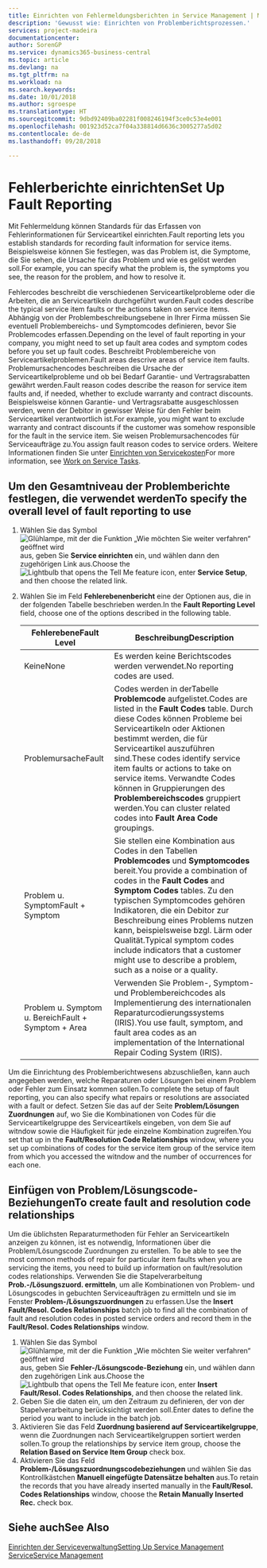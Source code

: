 ```yaml
---
title: Einrichten von Fehlermeldungsberichten in Service Management | Microsoft Docs
description: 'Gewusst wie: Einrichten von Problemberichtsprozessen.'
services: project-madeira
documentationcenter: 
author: SorenGP
ms.service: dynamics365-business-central
ms.topic: article
ms.devlang: na
ms.tgt_pltfrm: na
ms.workload: na
ms.search.keywords: 
ms.date: 10/01/2018
ms.author: sgroespe
ms.translationtype: HT
ms.sourcegitcommit: 9dbd92409ba02281f008246194f3ce0c53e4e001
ms.openlocfilehash: 001923d52ca7f04a338814d6636c3005277a5d02
ms.contentlocale: de-de
ms.lasthandoff: 09/28/2018

---
```


# <a name="set-up-fault-reporting"></a><span data-ttu-id="2d850-103">Fehlerberichte einrichten</span><span class="sxs-lookup"><span data-stu-id="2d850-103">Set Up Fault Reporting</span></span>
<span data-ttu-id="2d850-104">Mit Fehlermeldung können Standards für das Erfassen von Fehlerinformationen für Serviceartikel einrichten.</span><span class="sxs-lookup"><span data-stu-id="2d850-104">Fault reporting lets you establish standards for recording fault information for service items.</span></span> <span data-ttu-id="2d850-105">Beispielsweise können Sie festlegen, was das Problem ist, die Symptome, die Sie sehen, die Ursache für das Problem und wie es gelöst werden soll.</span><span class="sxs-lookup"><span data-stu-id="2d850-105">For example, you can specify what the problem is, the symptoms you see, the reason for the problem, and how to resolve it.</span></span>  

<span data-ttu-id="2d850-106">Fehlercodes beschreibt die verschiedenen Serviceartikelprobleme oder die Arbeiten, die an Serviceartikeln durchgeführt wurden.</span><span class="sxs-lookup"><span data-stu-id="2d850-106">Fault codes describe the typical service item faults or the actions taken on service items.</span></span> <span data-ttu-id="2d850-107">Abhängig von der Problembeschreibungsebene in Ihrer Firma müssen Sie eventuell Problembereichs- und Symptomcodes definieren, bevor Sie Problemcodes erfassen.</span><span class="sxs-lookup"><span data-stu-id="2d850-107">Depending on the level of fault reporting in your company, you might need to set up fault area codes and symptom codes before you set up fault codes.</span></span> <span data-ttu-id="2d850-108">Beschreibt Problembereiche von Serviceartikelproblemen.</span><span class="sxs-lookup"><span data-stu-id="2d850-108">Fault areas descrive areas of service item faults.</span></span> <span data-ttu-id="2d850-109">Problemursachencodes beschreiben die Ursache der Serviceartikelprobleme und ob bei Bedarf Garantie- und Vertragsrabatten gewährt werden.</span><span class="sxs-lookup"><span data-stu-id="2d850-109">Fault reason codes describe the reason for service item faults and, if needed, whether to exclude warranty and contract discounts.</span></span> <span data-ttu-id="2d850-110">Beispielsweise können Garantie- und Vertragsrabatte ausgeschlossen werden, wenn der Debitor in gewisser Weise für den Fehler beim Serviceartikel verantwortlich ist.</span><span class="sxs-lookup"><span data-stu-id="2d850-110">For example, you might want to exclude warranty and contract discounts if the customer was somehow responsible for the fault in the service item.</span></span> <span data-ttu-id="2d850-111">Sie weisen Problemursachencodes für Serviceaufträge zu.</span><span class="sxs-lookup"><span data-stu-id="2d850-111">You assign fault reason codes to service orders.</span></span> <span data-ttu-id="2d850-112">Weitere Informationen finden Sie unter [Einrichten von Servicekosten](service-how-to-work-on-service-tasks.md)</span><span class="sxs-lookup"><span data-stu-id="2d850-112">For more information, see [Work on Service Tasks](service-how-to-work-on-service-tasks.md).</span></span>  

## <a name="to-specify-the-overall-level-of-fault-reporting-to-use"></a><span data-ttu-id="2d850-113">Um den Gesamtniveau der Problemberichte festlegen, die verwendet werden</span><span class="sxs-lookup"><span data-stu-id="2d850-113">To specify the overall level of fault reporting to use</span></span>
1. <span data-ttu-id="2d850-114">Wählen Sie das Symbol ![Glühlampe, mit der die Funktion „Wie möchten Sie weiter verfahren“ geöffnet wird](media/ui-search/search_small.png "Wie möchten Sie weiter verfahren?") aus, geben Sie **Service einrichten** ein, und wählen dann den zugehörigen Link aus.</span><span class="sxs-lookup"><span data-stu-id="2d850-114">Choose the ![Lightbulb that opens the Tell Me feature](media/ui-search/search_small.png "Tell me what you want to do") icon, enter **Service Setup**, and then choose the related link.</span></span>
2. <span data-ttu-id="2d850-115">Wählen Sie im Feld **Fehlerebenenbericht** eine der Optionen aus, die in der folgenden Tabelle beschrieben werden.</span><span class="sxs-lookup"><span data-stu-id="2d850-115">In the **Fault Reporting Level** field, choose one of the options described in the following table.</span></span>  

    |<span data-ttu-id="2d850-116">**Fehlerebene**</span><span class="sxs-lookup"><span data-stu-id="2d850-116">**Fault Level**</span></span>|<span data-ttu-id="2d850-117">**Beschreibung**</span><span class="sxs-lookup"><span data-stu-id="2d850-117">**Description**</span></span>|  
    |------------|-------------|  
    |<span data-ttu-id="2d850-118">Keine</span><span class="sxs-lookup"><span data-stu-id="2d850-118">None</span></span> | <span data-ttu-id="2d850-119">Es werden keine Berichtscodes werden verwendet.</span><span class="sxs-lookup"><span data-stu-id="2d850-119">No reporting codes are used.</span></span>|  
    |<span data-ttu-id="2d850-120">Problemursache</span><span class="sxs-lookup"><span data-stu-id="2d850-120">Fault</span></span> | <span data-ttu-id="2d850-121">Codes werden in derTabelle **Problemcode** aufgelistet.</span><span class="sxs-lookup"><span data-stu-id="2d850-121">Codes are listed in the **Fault Codes** table.</span></span> <span data-ttu-id="2d850-122">Durch diese Codes können Probleme bei Serviceartikeln oder Aktionen bestimmt werden, die für Serviceartikel auszuführen sind.</span><span class="sxs-lookup"><span data-stu-id="2d850-122">These codes identify service item faults or actions to take on service items.</span></span> <span data-ttu-id="2d850-123">Verwandte Codes können in Gruppierungen des **Problembereichscodes** gruppiert werden.</span><span class="sxs-lookup"><span data-stu-id="2d850-123">You can cluster related codes into **Fault Area Code** groupings.</span></span>|  
    |<span data-ttu-id="2d850-124">Problem u. Symptom</span><span class="sxs-lookup"><span data-stu-id="2d850-124">Fault + Symptom</span></span> | <span data-ttu-id="2d850-125">Sie stellen eine Kombination aus Codes in den Tabellen **Problemcodes** und **Symptomcodes** bereit.</span><span class="sxs-lookup"><span data-stu-id="2d850-125">You provide a combination of codes in the **Fault Codes** and **Symptom Codes** tables.</span></span> <span data-ttu-id="2d850-126">Zu den typischen Symptomcodes gehören Indikatoren, die ein Debitor zur Beschreibung eines Problems nutzen kann, beispielsweise bzgl. Lärm oder Qualität.</span><span class="sxs-lookup"><span data-stu-id="2d850-126">Typical symptom codes include indicators that a customer might use to describe a problem, such as a noise or a quality.</span></span>|  
    |<span data-ttu-id="2d850-127">Problem u. Symptom u. Bereich</span><span class="sxs-lookup"><span data-stu-id="2d850-127">Fault + Symptom + Area</span></span> | <span data-ttu-id="2d850-128">Verwenden Sie Problem-, Symptom- und Problembereichcodes als Implementierung des internationalen Reparaturcodierungssystems (IRIS).</span><span class="sxs-lookup"><span data-stu-id="2d850-128">You use fault, symptom, and fault area codes as an implementation of the International Repair Coding System (IRIS).</span></span>|  

<span data-ttu-id="2d850-129">Um die Einrichtung des Problemberichtwesens abzuschließen, kann auch angegeben werden, welche Reparaturen oder Lösungen bei einem Problem oder Fehler zum Einsatz kommen sollen.</span><span class="sxs-lookup"><span data-stu-id="2d850-129">To complete the setup of fault reporting, you can also specify what repairs or resolutions are associated with a fault or defect.</span></span> <span data-ttu-id="2d850-130">Setzen Sie das auf der Seite **Problem/Lösungen Zuordnungen** auf, wo Sie die Kombinationen von Codes für die Serviceartikelgruppe des Serviceartikels eingeben, von dem Sie auf witndow sowie die Häufigkeit für jede einzelne Kombination zugreifen.</span><span class="sxs-lookup"><span data-stu-id="2d850-130">You set that up in the **Fault/Resolution Code Relationships** window, where you set up combinations of codes for the service item group of the service item from which you accessed the witndow and the number of occurrences for each one.</span></span>

## <a name="to-create-fault-and-resolution-code-relationships"></a><span data-ttu-id="2d850-131">Einfügen von Problem/Lösungscode-Beziehungen</span><span class="sxs-lookup"><span data-stu-id="2d850-131">To create fault and resolution code relationships</span></span>
<span data-ttu-id="2d850-132"><!--this needs to go in a working with topic-->Um die üblichsten Reparaturmethoden für Fehler an Serviceartikeln anzeigen zu können, ist es notwendig, Informationen über die Problem/Lösungscode Zuordnungen zu erstellen.</span><span class="sxs-lookup"><span data-stu-id="2d850-132"><!--this needs to go in a working with topic--> To be able to see the most common methods of repair for particular item faults when you are servicing the items, you need to build up information on fault/resolution codes relationships.</span></span> <span data-ttu-id="2d850-133">Verwenden Sie die Stapelverarbeitung **Prob.-/Lösungszuord. ermitteln**, um alle Kombinationen von Problem- und Lösungscodes in gebuchten Serviceaufträgen zu ermitteln und sie im Fenster **Problem-/Lösungszuordnungen** zu erfassen.</span><span class="sxs-lookup"><span data-stu-id="2d850-133">Use the **Insert Fault/Resol. Codes Relationships** batch job to find all the combination of fault and resolution codes in posted service orders and record them in the **Fault/Resol. Codes Relationships** window.</span></span>

1. <span data-ttu-id="2d850-134">Wählen Sie das Symbol ![Glühlampe, mit der die Funktion „Wie möchten Sie weiter verfahren“ geöffnet wird](media/ui-search/search_small.png "Wie möchten Sie weiter verfahren?") aus, geben Sie **Fehler-/Lösungscode-Beziehung** ein, und wählen dann den zugehörigen Link aus.</span><span class="sxs-lookup"><span data-stu-id="2d850-134">Choose the ![Lightbulb that opens the Tell Me feature](media/ui-search/search_small.png "Tell me what you want to do") icon, enter **Insert Fault/Resol. Codes Relationships**, and then choose the related link.</span></span>  
2. <span data-ttu-id="2d850-135">Geben Sie die daten ein, um den Zeitraum zu definieren, der von der Stapelverarbeitung berücksichtigt werden soll.</span><span class="sxs-lookup"><span data-stu-id="2d850-135">Enter dates to define the period you want to include in the batch job.</span></span>  
3. <span data-ttu-id="2d850-136">Aktivieren Sie das Feld **Zuordnung basierend auf Serviceartikelgruppe**, wenn die Zuordnungen nach Serviceartikelgruppen sortiert werden sollen.</span><span class="sxs-lookup"><span data-stu-id="2d850-136">To group the relationships by service item group, choose the **Relation Based on Service Item Group** check box.</span></span>  
4. <span data-ttu-id="2d850-137">Aktivieren Sie das Feld **Problem-/Lösungszuordnungscodebeziehungen** und wählen Sie das Kontrollkästchen **Manuell eingefügte Datensätze behalten** aus.</span><span class="sxs-lookup"><span data-stu-id="2d850-137">To retain the records that you have already inserted manually in the **Fault/Resol. Codes Relationships** window, choose the **Retain Manually Inserted Rec.** check box.</span></span>  

## <a name="see-also"></a><span data-ttu-id="2d850-138">Siehe auch</span><span class="sxs-lookup"><span data-stu-id="2d850-138">See Also</span></span>
[<span data-ttu-id="2d850-139">Einrichten der Serviceverwaltung</span><span class="sxs-lookup"><span data-stu-id="2d850-139">Setting Up Service Management</span></span>](service-setup-service.md)  
[<span data-ttu-id="2d850-140">Service</span><span class="sxs-lookup"><span data-stu-id="2d850-140">Service Management</span></span>](service-service.md)  

